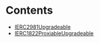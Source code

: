 

# Contents
- [IERC2981Upgradeable](IERC2981Upgradeable.sol/interface.IERC2981Upgradeable.md)
- [IERC1822ProxiableUpgradeable](draft-IERC1822Upgradeable.sol/interface.IERC1822ProxiableUpgradeable.md)
